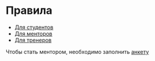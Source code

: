 # Правила

- [Для студентов](https://github.com/rolling-scopes-school/docs/blob/master/students.md)
- [Для менторов](https://github.com/rolling-scopes-school/docs/blob/master/mentors.md)
- [Для тренеров](https://github.com/rolling-scopes-school/docs/blob/master/trainers.md)

Чтобы стать ментором, необходимо заполнить [анкету](https://docs.google.com/forms/d/e/1FAIpQLSf81BWgUWO9TwHRqpVlX-8h0xj2QjnY8AMwJ2x5DkCgzD_QiA/viewform)
